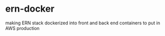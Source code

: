 # ern-docker
making ERN stack dockerized into front and back end containers to put in AWS production
